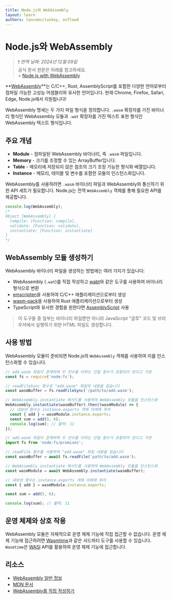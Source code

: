 ```yaml
---
title: Node.js와 WebAssembly
layout: learn
authors: lancemccluskey, ovflowd
---
```


# Node.js와 WebAssembly

> ❗️ _번역 날짜: 2024년 12월 09일_ <br>
> 공식 문서 원문은 아래를 참고하세요.<br> > [Node.js with WebAssembly](https://nodejs.org/en/learn/getting-started/nodejs-with-webassembly)

**[WebAssembly](https://webassembly.org)**는 C/C++, Rust, AssemblyScript를 포함한 다양한 언어로부터 컴파일 가능한 고성능 어셈블리와 유사한 언어입니다. 현재 Chrome, Firefox, Safari, Edge, Node.js에서 지원됩니다!

WebAssembly 명세는 두 가지 파일 형식을 정의합니다. `.wasm` 확장자를 가진 바이너리 형식인 WebAssembly 모듈과 `.wat` 확장자를 가진 텍스트 표현 형식인 WebAssembly 텍스트 형식입니다.

## 주요 개념

- **Module** - 컴파일된 WebAssembly 바이너리, 즉 `.wasm` 파일입니다.
- **Memory** - 크기를 조정할 수 있는 ArrayBuffer입니다.
- **Table** - 메모리에 저장되지 않은 참조의 크기 조정 가능한 형식화 배열입니다.
- **Instance** - 메모리, 테이블 및 변수를 포함한 모듈의 인스턴스화입니다.

WebAssembly를 사용하려면 `.wasm` 바이너리 파일과 WebAssembly와 통신하기 위한 API 세트가 필요합니다. Node.js는 전역 `WebAssembly` 객체를 통해 필요한 API를 제공합니다.

```js
console.log(WebAssembly);
/*
Object [WebAssembly] {
  compile: [Function: compile],
  validate: [Function: validate],
  instantiate: [Function: instantiate]
}
*/
```

## WebAssembly 모듈 생성하기

WebAssembly 바이너리 파일을 생성하는 방법에는 여러 가지가 있습니다:

- WebAssembly (`.wat`)를 직접 작성하고 [wabt](https://github.com/webassembly/wabt)와 같은 도구를 사용하여 바이너리 형식으로 변환
- [emscripten](https://emscripten.org/)을 사용하여 C/C++ 애플리케이션으로부터 생성
- [wasm-pack](https://rustwasm.github.io/wasm-pack/book/)을 사용하여 Rust 애플리케이션으로부터 생성
- TypeScript와 유사한 경험을 원한다면 [AssemblyScript](https://www.assemblyscript.org/) 사용

> 이 도구들 중 일부는 바이너리 파일뿐만 아니라 JavaScript "글루" 코드 및 브라우저에서 실행하기 위한 HTML 파일도 생성합니다.

## 사용 방법

WebAssembly 모듈이 준비되면 Node.js의 `WebAssembly` 객체를 사용하여 이를 인스턴스화할 수 있습니다.

```js
// add.wasm 파일이 존재하며 두 인수를 더하는 단일 함수가 포함되어 있다고 가정
const fs = require('node:fs');

// readFileSync 함수로 "add.wasm" 파일의 내용을 읽습니다
const wasmBuffer = fs.readFileSync('/path/to/add.wasm');

// WebAssembly.instantiate 메서드를 사용하여 WebAssembly 모듈을 인스턴스화
WebAssembly.instantiate(wasmBuffer).then((wasmModule) => {
  // 내보낸 함수는 instance.exports 객체 아래에 위치
  const { add } = wasmModule.instance.exports;
  const sum = add(5, 6);
  console.log(sum); // 출력: 11
});
```

```mjs
// add.wasm 파일이 존재하며 두 인수를 더하는 단일 함수가 포함되어 있다고 가정
import fs from 'node:fs/promises';

// readFile 함수를 사용하여 "add.wasm" 파일 내용을 읽습니다
const wasmBuffer = await fs.readFile('path/to/add.wasm');

// WebAssembly.instantiate 메서드를 사용하여 WebAssembly 모듈을 인스턴스화
const wasmModule = await WebAssembly.instantiate(wasmBuffer);

// 내보낸 함수는 instance.exports 객체 아래에 위치
const { add } = wasmModule.instance.exports;

const sum = add(5, 6);

console.log(sum); // 출력: 11
```

## 운영 체제와 상호 작용

WebAssembly 모듈은 자체적으로 운영 체제 기능에 직접 접근할 수 없습니다. 운영 체제 기능에 접근하려면 [Wasmtime](https://docs.wasmtime.dev/)과 같은 서드파티 도구를 사용할 수 있습니다. `Wasmtime`은 [WASI](https://wasi.dev/) API를 활용하여 운영 체제 기능에 접근합니다.

## 리소스

- [WebAssembly 일반 정보](https://webassembly.org/)
- [MDN 문서](https://developer.mozilla.org/en-US/docs/WebAssembly)
- [WebAssembly를 직접 작성하기](https://webassembly.github.io/spec/core/text/index.html)
